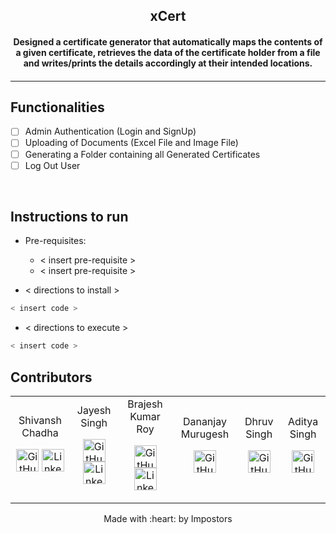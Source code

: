 <p align="center">
	<h2 align="center"> xCert </h2>
	<h4 align="center"> Designed a certificate generator that automatically maps the contents of a given certificate, retrieves the data of the certificate holder from a file and writes/prints the details accordingly at their intended locations. <h4>
</p>

---

## Functionalities
- [ ]  Admin Authentication (Login and SignUp)
- [ ]  Uploading of Documents (Excel File and Image File)
- [ ]  Generating a Folder containing all Generated Certificates
- [ ]  Log Out User

<br>


## Instructions to run

* Pre-requisites:
	-  < insert pre-requisite >
	-  < insert pre-requisite >

* < directions to install > 
```bash
< insert code >
```

* < directions to execute >

```bash
< insert code >
```

## Contributors

<table>
<tr align="center">

<td>
Shivansh Chadha
<p align="center">
<a href = "https://github.com/Shivansh187"><img src = "http://www.iconninja.com/files/241/825/211/round-collaboration-social-github-code-circle-network-icon.svg" width="36" height = "36" alt="GitHub"/></a>
<a href = "https://www.linkedin.com/in/shivansh-chadha-3657bb108/">
<img src = "http://www.iconninja.com/files/863/607/751/network-linkedin-social-connection-circular-circle-media-icon.svg" width="36" height="36" alt="LinkedIn"/>
</a>
</p>
</td>

<td>
Jayesh Singh
<p align="center">
<a href = "https://github.com/jaguar017"><img src = "http://www.iconninja.com/files/241/825/211/round-collaboration-social-github-code-circle-network-icon.svg" width="36" height = "36" alt="GitHub"/></a>
<a href = "https://www.linkedin.com/in/jayesh-singh-98872b1a1">
<img src = "http://www.iconninja.com/files/863/607/751/network-linkedin-social-connection-circular-circle-media-icon.svg" width="36" height="36" alt="LinkedIn"/>
</a>
</p>
</td>

<td>
Brajesh Kumar Roy
<p align="center">
<a href = "https://github.com/bkrroy"><img src = "http://www.iconninja.com/files/241/825/211/round-collaboration-social-github-code-circle-network-icon.svg" width="36" height = "36" alt="GitHub"/></a>
<a href = "https://www.linkedin.com/in/brajesh-kumar-roy-925b2119b/">
<img src = "http://www.iconninja.com/files/863/607/751/network-linkedin-social-connection-circular-circle-media-icon.svg" width="36" height="36" alt="LinkedIn"/>
</a>
</p>
</td>

<td>
Dananjay Murugesh
<p align="center">
<a href = "https://github.com/DananjayM"><img src = "http://www.iconninja.com/files/241/825/211/round-collaboration-social-github-code-circle-network-icon.svg" width="36" height = "36" alt="GitHub"/></a>
</p>
</td>

<td>
Dhruv Singh
<p align="center">
<a href = "https://github.com/Dhruv0607"><img src = "http://www.iconninja.com/files/241/825/211/round-collaboration-social-github-code-circle-network-icon.svg" width="36" height = "36" alt="GitHub"/></a>
</p>
</td>

<td>
Aditya Singh
<p align="center">
<a href = "https://github.com/adityajsingh"><img src = "http://www.iconninja.com/files/241/825/211/round-collaboration-social-github-code-circle-network-icon.svg" width="36" height = "36" alt="GitHub"/></a>
</p>
</td>
</tr>
  </table>

<p align="center">
	Made with :heart: by Impostors
</p>

